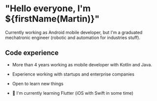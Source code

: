 # "Hello everyone, I'm ${firstName(Martin)}"

Currently working as Android mobile developer, but I'm a graduated mechatronic engineer (robotic and automation for industries stuff). 

## Code experience 

- More than 4 years working as mobile developer with Kotlin and Java.
- Experience working with startups and enterprise companies
- Open to learn new things

- 🌱 I'm currently learning Flutter (iOS with Swift in some time)

<!--
**IsTheMartin/IsTheMartin** is a ✨ _special_ ✨ repository because its `README.md` (this file) appears on your GitHub profile.

Here are some ideas to get you started:

- 🔭 I’m currently working on ...
- 🌱 I’m currently learning ...
- 👯 I’m looking to collaborate on ...
- 🤔 I’m looking for help with ...
- 💬 Ask me about ...
- 📫 How to reach me: ...
- 😄 Pronouns: ...
- ⚡ Fun fact: ...
-->
